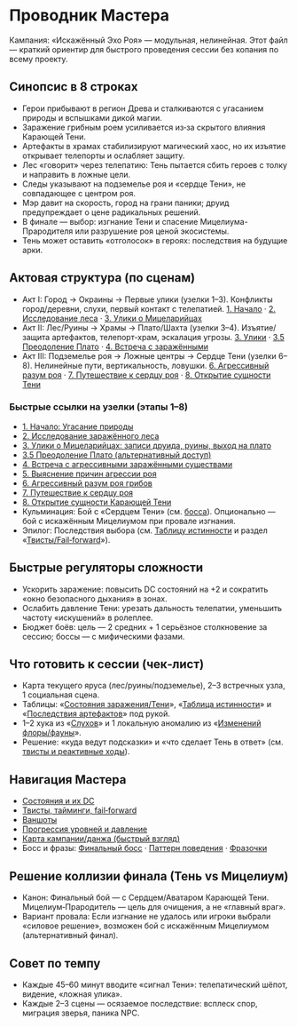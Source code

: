 # Проводник Мастера

Кампания: «Искажённый Эхо Роя» — модульная, нелинейная. Этот файл — краткий ориентир для быстрого проведения сессии без копания по всему проекту.

## Синопсис в 8 строках
- Герои прибывают в регион Древа и сталкиваются с угасанием природы и вспышками дикой магии.
- Заражение грибным роем усиливается из‑за скрытого влияния Карающей Тени.
- Артефакты в храмах стабилизируют магический хаос, но их изъятие открывает телепорты и ослабляет защиту.
- Лес «говорит» через телепатию: Тень пытается сбить героев с толку и направить в ложные цели.
- Следы указывают на подземелье роя и «сердце Тени», не совпадающее с центром роя.
- Мэр давит на скорость, город на грани паники; друид предупреждает о цене радикальных решений.
- В финале — выбор: изгнание Тени и спасение Мицелиума-Прародителя или разрушение роя ценой экосистемы.
- Тень может оставить «отголосок» в героях: последствия на будущие арки.

## Актовая структура (по сценам)
- Акт I: Город → Окраины → Первые улики (узелки 1–3). Конфликты город/деревни, слухи, первый контакт с телепатией. [1. Начало](../globalnyi-syuzhet/1.-nachalo-ugasanie-prirody.md) · [2. Исследование леса](../globalnyi-syuzhet/2.-issledovanie-zarazhyonnogo-lesa.md) · [3. Улики о Мицеларийцах](../globalnyi-syuzhet/3.-uliki-o-micelariicakh-zapisi-druida-ruiny-vykhod-na-plato/README.md)
- Акт II: Лес/Руины → Храмы → Плато/Шахта (узелки 3–4). Изъятие/защита артефактов, телепорт-храм, эскалация угрозы. [3. Улики](../globalnyi-syuzhet/3.-uliki-o-micelariicakh-zapisi-druida-ruiny-vykhod-na-plato/README.md) · [3.5 Преодоление Плато](../globalnyi-syuzhet/3.-uliki-o-micelariicakh-zapisi-druida-ruiny-vykhod-na-plato/3.5-preodolenie-plato.md) · [4. Встреча с заражёнными](../globalnyi-syuzhet/4.-vstrecha-s-agressivnymi-zarazhyonnymi-sushestvami.md)
- Акт III: Подземелье роя → Ложные центры → Сердце Тени (узелки 6–8). Нелинейные пути, вертикальность, ловушки. [6. Агрессивный разум роя](../globalnyi-syuzhet/6.-agressivnyi-razum-roya-gribov.md) · [7. Путешествие к сердцу роя](../globalnyi-syuzhet/7.-puteshestvie-k-serdcu-roya.md) · [8. Открытие сущности Тени](../globalnyi-syuzhet/8.-otkrytie-sushnosti-karayushei-teni/README.md)

### Быстрые ссылки на узелки (этапы 1–8)
- [1. Начало: Угасание природы](../globalnyi-syuzhet/1.-nachalo-ugasanie-prirody.md)
- [2. Исследование заражённого леса](../globalnyi-syuzhet/2.-issledovanie-zarazhyonnogo-lesa.md)
- [3. Улики о Мицеларийцах: записи друида, руины, выход на плато](../globalnyi-syuzhet/3.-uliki-o-micelariicakh-zapisi-druida-ruiny-vykhod-na-plato/README.md)
- [3.5 Преодоление Плато (альтернативный доступ)](../globalnyi-syuzhet/3.-uliki-o-micelariicakh-zapisi-druida-ruiny-vykhod-na-plato/3.5-preodolenie-plato.md)
- [4. Встреча с агрессивными заражёнными существами](../globalnyi-syuzhet/4.-vstrecha-s-agressivnymi-zarazhyonnymi-sushestvami.md)
- [5. Выяснение причин агрессии роя](../globalnyi-syuzhet/5.-vyyasnenie-prichin-agressii-roya.md)
- [6. Агрессивный разум роя грибов](../globalnyi-syuzhet/6.-agressivnyi-razum-roya-gribov.md)
- [7. Путешествие к сердцу роя](../globalnyi-syuzhet/7.-puteshestvie-k-serdcu-roya.md)
- [8. Открытие сущности Карающей Тени](../globalnyi-syuzhet/8.-otkrytie-sushnosti-karayushei-teni/README.md)
- Кульминация: Бой с «Сердцем Тени» (см. [босса](../npc/finalnyi-boss/README.md)). Опционально — бой с искажённым Мицелиумом при провале изгнания.
- Эпилог: Последствия выбора (см. [Таблицу истинности](../globalnyi-syuzhet/tablica-istinosti.md) и раздел «[Твисты/Fail‑forward](./tvisti-i-failforward.md)»).

## Быстрые регуляторы сложности
- Ускорить заражение: повысить DC состояний на +2 и сократить «окно безопасного дыхания» в зонах.
- Ослабить давление Тени: урезать дальность телепатии, уменьшить частоту «искушений» в ролеплее.
- Бюджет боёв: цель — 2 средних + 1 серьёзное столкновение за сессию; боссы — с мифическими фазами.

## Что готовить к сессии (чек‑лист)
- Карта текущего яруса (лес/руины/подземелье), 2–3 встречных узла, 1 социальная сцена.
- Таблицы: «[Состояния заражения/Тени](./otslezhivanie-sostoyanii.md)», «[Таблица истинности](../globalnyi-syuzhet/tablica-istinosti.md)» и «[Последствия артефактов](../globalnyi-syuzhet/5.-vyyasnenie-prichin-agressii-roya.md)» под рукой.
- 1–2 хука из «[Слухов](../raznye-mekhaniki/slukhi.md)» и 1 локальную аномалию из «[Изменений флоры/фауны](../progressiya/izmeneniya-flory-fauny-v-zavisimosti-ot-etapa.md)».
- Решение: «куда ведут подсказки» и «что сделает Тень в ответ» (см. [твисты и реактивные ходы](./tvisti-i-failforward.md)).

## Навигация Мастера
- [Состояния и их DC](./otslezhivanie-sostoyanii.md)
- [Твисты, тайминги, fail‑forward](./tvisti-i-failforward.md)
- [Ваншоты](../vanshoty/README.md)
- [Прогрессия уровней и давление](../progressiya/README.md)
- [Карта кампании/данжа (быстрый взгляд)](../globalnyi-syuzhet/karta-kampanii.md)
- Босс и фразы: [Финальный босс](../npc/finalnyi-boss/README.md) · [Паттерн поведения](../npc/finalnyi-boss/pattern-povedeniya.md) · [Фразочки](../npc/finalnyi-boss/frazochki.md)

## Решение коллизии финала (Тень vs Мицелиум)
- Канон: Финальный бой — с Сердцем/Аватаром Карающей Тени. Мицелиум‑Прародитель — цель для очищения, а не «главный враг».
- Вариант провала: Если изгнание не удалось или игроки выбрали «силовое решение», возможен бой с искажённым Мицелиумом (альтернативный финал).

## Совет по темпу
- Каждые 45–60 минут вводите «сигнал Тени»: телепатический шёпот, видение, «ложная улика».
- Каждые 2–3 сцены — осязаемое последствие: всплеск спор, миграция зверья, паника NPC.

